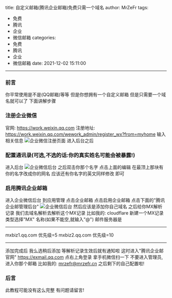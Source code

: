title: 自定义邮箱(腾讯企业邮箱)免费只需一个域名
author: MrZeFr
tags:
  - 免费
  - 腾讯
  - 企业
  - 微信邮箱
categories:
  - 免费
  - 腾讯
  - 企业
  - 微信邮箱
date: 2021-12-02 15:11:00
---
### 前言
你平常使用是不是(QQ邮箱)等等
但是你想拥有一个自定义邮箱
但是只需要一个域名就可以了
下面讲解步骤
### 注册企业微信
官网: https://work.weixin.qq.com
注册地址: https://work.weixin.qq.com/wework_admin/register_wx?from=myhome
输入相关信息
![企业微信注册页面](/2021/12/02/自定义邮箱-腾讯企业邮箱-免费只需一个域/MrZeFr-1.png)
进入后台之后
### 配置通讯录(可选,不选的话:你的真实姓名可能会被暴露!)
进入后台
![企业微信后台](/2021/12/02/自定义邮箱-腾讯企业邮箱-免费只需一个域/MrZeFr-2.png)
之后双击你那个名字
点击上面的编辑
在最顶上那块有你的名字改成你的网名
应该还有你名字的英文同样修改
即可

### 启用腾讯企业邮箱
进入企业微信后台
到应用管理
点击企业邮箱
点击启用企业邮箱
点击下面的"腾讯企业邮管理后台"
![企业微信后台](/2021/12/02/自定义邮箱-腾讯企业邮箱-免费只需一个域/MrZeFr-3.png)
然后应该是添加你自己域名
之后给你MX解析记录
我们去域名解析去解析这个MX记录
比如我的: cloudflare
新建一个MX记录
类型选择"MX"
名称(如果不能空,就输入"@")
邮件服务器是

-------------------------------
mxbiz1.qq.com 优先级=5
mxbiz2.qq.com 优先级=10

-------------------------------
添加完成后
我么选稍后添加
等解析记录生效后就有通知啦
这时进入"腾讯企业邮官网"
https://exmail.qq.com
点右上角登录
拿手机微信扫一下
不要进入管理员,进入你那个邮箱
比如我的: <a href="mailto:mrzefr@mrzefr.cn" data-pjax-state="">mrzefr@mrzefr.cn</a>
之后剩下的自己配置啦!
### 后言
此教程可能没有这么完整
有问题请留言!




